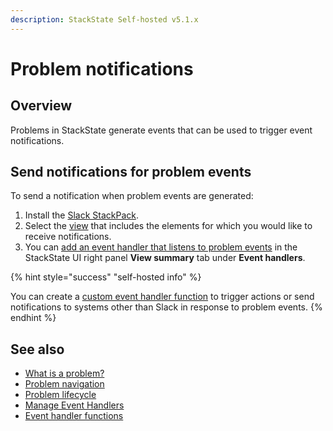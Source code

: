 ```yaml
---
description: StackState Self-hosted v5.1.x 
---
```


# Problem notifications

## Overview

Problems in StackState generate events that can be used to trigger event notifications.

## Send notifications for problem events

To send a notification when problem events are generated:

1. Install the [Slack StackPack](/stackpacks/integrations/slack.md).
2. Select the [view](/use/stackstate-ui/views/about_views.md) that includes the elements for which you would like to receive notifications.
3. You can [add an event handler that listens to problem events](/use/events/manage-event-handlers.md) in the StackState UI right panel **View summary** tab under **Event handlers**.

{% hint style="success" "self-hosted info" %}

You can create a [custom event handler function](../../develop/developer-guides/custom-functions/event-handler-functions.md) to trigger actions or send notifications to systems other than Slack in response to problem events.
{% endhint %}

## See also

* [What is a problem?](about-problems.md)
* [Problem navigation](problem_investigation.md)
* [Problem lifecycle](problem-lifecycle.md)
* [Manage Event Handlers](/use/events/manage-event-handlers.md)
* [Event handler functions](../../develop/developer-guides/custom-functions/event-handler-functions.md "StackState Self-Hosted only")

